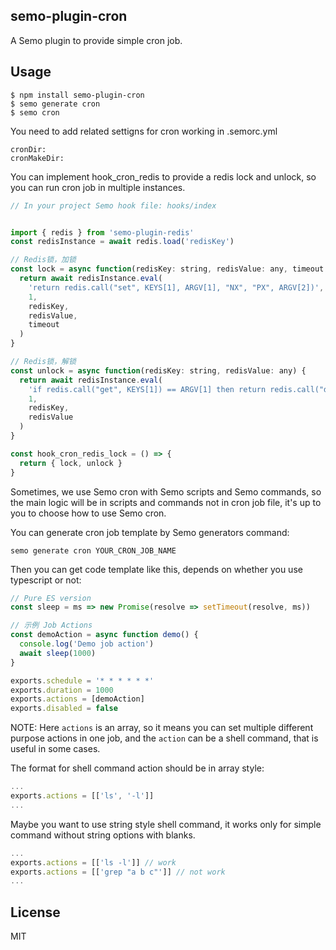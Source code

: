 semo-plugin-cron
------------------------

A Semo plugin to provide simple cron job.

## Usage

```
$ npm install semo-plugin-cron
$ semo generate cron
$ semo cron
```

You need to add related settigns for cron working in .semorc.yml

```
cronDir: 
cronMakeDir:
```

You can implement hook_cron_redis to provide a redis lock and unlock, so you can run cron job in multiple instances.

```js
// In your project Semo hook file: hooks/index


import { redis } from 'semo-plugin-redis'
const redisInstance = await redis.load('redisKey')

// Redis锁，加锁
const lock = async function(redisKey: string, redisValue: any, timeout: number) {
  return await redisInstance.eval(
    'return redis.call("set", KEYS[1], ARGV[1], "NX", "PX", ARGV[2])',
    1,
    redisKey,
    redisValue,
    timeout
  )
}

// Redis锁，解锁
const unlock = async function(redisKey: string, redisValue: any) {
  return await redisInstance.eval(
    'if redis.call("get", KEYS[1]) == ARGV[1] then return redis.call("del", KEYS[1]) else return 0 end',
    1,
    redisKey,
    redisValue
  )
}

const hook_cron_redis_lock = () => {
  return { lock, unlock }
}
```

Sometimes, we use Semo cron with Semo scripts and Semo commands, so the main logic will be in scripts and commands not in cron job file, it's up to you to choose how to use Semo cron.

You can generate cron job template by Semo generators command:

```
semo generate cron YOUR_CRON_JOB_NAME
```

Then you can get code template like this, depends on whether you use typescript or not:

```js
// Pure ES version
const sleep = ms => new Promise(resolve => setTimeout(resolve, ms))

// 示例 Job Actions
const demoAction = async function demo() {
  console.log('Demo job action')
  await sleep(1000)
}

exports.schedule = '* * * * * *'
exports.duration = 1000
exports.actions = [demoAction]
exports.disabled = false
```

NOTE: Here `actions` is an array, so it means you can set multiple different purpose actions in one job, and the `action` can be a shell command, that is useful in some cases.

The format for shell command action should be in array style:

```js
...
exports.actions = [['ls', '-l']]
...
```

Maybe you want to use string style shell command, it works only for simple command without string options with blanks.

```js
...
exports.actions = [['ls -l']] // work
exports.actions = [['grep "a b c"']] // not work
...
```

## License

MIT